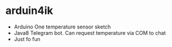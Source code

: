 # arduin4ik
* Arduino One temperature sensor sketch
* Java8 Telegram bot. Can request temperature via COM to chat
* Just fo fun
